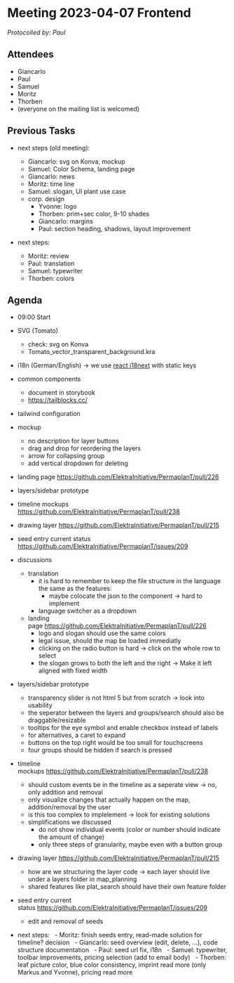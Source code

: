 # Meeting 2023-04-07 Frontend

_Protocolled by: Paul_

## Attendees

- Giancarlo
- Paul
- Samuel
- Moritz
- Thorben
- (everyone on the mailing list is welcomed)

## Previous Tasks

- next steps (old meeting):

  - Giancarlo: svg on Konva, mockup
  - Samuel: Color Schema, landing page
  - Giancarlo: news
  - Moritz: time line
  - Samuel: slogan, UI plant use case
  - corp. design
    - Yvonne: logo
    - Thorben: prim+sec color, 9-10 shades
    - Giancarlo: margins
    - Paul: section heading, shadows, layout improvement

- next steps:
  - Moritz: review
  - Paul: translation
  - Samuel: typewriter
  - Thorben: colors

## Agenda

- 09:00 Start
- SVG (Tomato)
  - check: svg on Konva
  - Tomato_vector_transparent_background.kra
- i18n (German/English) -> we use [react i18next](https://react.i18next.com/) with static keys
- common components
  - document in storybook
  - https://tailblocks.cc/
- tailwind configuration
- mockup
  - no description for layer buttons
  - drag and drop for reordering the layers
  - arrow for collapsing group
  - add vertical dropdown for deleting
- landing page https://github.com/ElektraInitiative/PermaplanT/pull/226
- layers/sidebar prototype
- timeline mockups https://github.com/ElektraInitiative/PermaplanT/pull/238
- drawing layer https://github.com/ElektraInitiative/PermaplanT/pull/215
- seed entry current status https://github.com/ElektraInitiative/PermaplanT/issues/209

- discussions
  - translation
    - it is hard to remember to keep the file structure in the language the same as the features:
      - maybe colocate the json to the component -> hard to implement
    - language switcher as a dropdown
  - landing page https://github.com/ElektraInitiative/PermaplanT/pull/226
    - logo and slogan should use the same colors
    - legal issue, should the map be loaded immediatly
    - clicking on the radio button is hard -> click on the whole row to select
    - the slogan grows to both the left and the right -> Make it left aligned with fixed width
 - layers/sidebar prototype
    - transparency slider is not html 5 but from scratch -> look into usability
    - the seperator between the layers and groups/search should also be draggable/resizable
    - tooltips for the eye symbol and enable checkbox instead of labels
    - for alternatives, a caret to expand
    - buttons on the top right would be too small for touchscreens
    - four groups should be hidden if search is pressed
  - timeline mockups https://github.com/ElektraInitiative/PermaplanT/pull/238
    - should custom events be in the timeline as a seperate view -> no, only addition and removal
    - only visualize changes that actually happen on the map, addition/removal by the user
    - is this too complex to implelement -> look for existing solutions
    - simplifications we discussed
      - do not show individual events (color or number should indicate the amount of change)
      - only three steps of granularity, maybe even with a button group
  - drawing layer https://github.com/ElektraInitiative/PermaplanT/pull/215
    - how are we structuring the layer code -> each layer should live under a layers folder in map_planning
    - shared features like plat_search should have their own feature folder
  - seed entry current status https://github.com/ElektraInitiative/PermaplanT/issues/209
    - edit and removal of seeds

- next steps:
  - Moritz: finish seeds entry, read-made solution for timeline? decision
  - Giancarlo: seed overview  (edit, delete, ...), code structure documentation
  - Paul: seed url fix, i18n
  - Samuel: typewriter, toolbar improvements, pricing selection (add to email body)
  - Thorben: leaf picture color, blue color consistency, imprint read more (only Markus and Yvonne), pricing read more
